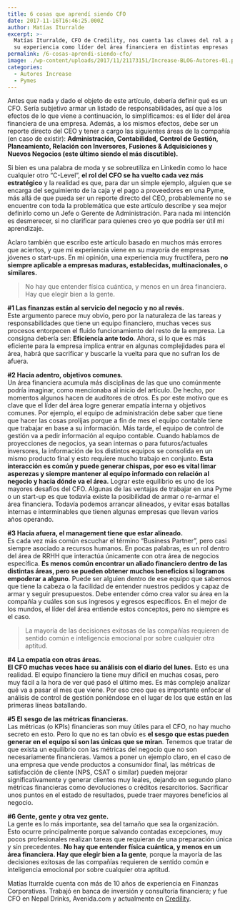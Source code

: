 ```yaml
---
title: 6 cosas que aprendí siendo CFO
date: 2017-11-16T16:46:25.000Z
author: Matías Iturralde
excerpt: >-
  Matías Iturralde, CFO de Credility, nos cuenta las claves del rol a partir de
  su experiencia como líder del área financiera en distintas empresas
permalink: /6-cosas-aprendi-siendo-cfo/
image: ./wp-content/uploads/2017/11/21173151/Increase-BLOG-Autores-01.png
categories:
  - Autores Increase
  - Pymes
---
```

Antes que nada y dado el objeto de este artículo, debería definir qué es un CFO. Sería subjetivo armar un listado de responsabilidades, así que a los efectos de lo que viene a continuación, lo simplificamos: es el líder del área financiera de una empresa. Además, a los mismos efectos, debe ser un reporte directo del CEO y tener a cargo las siguientes áreas de la compañía (en caso de existir): **Administración, Contabilidad, Control de Gestión, Planeamiento, Relación con Inversores, Fusiones & Adquisiciones y Nuevos Negocios (este último siendo el más discutible).**

Si bien es una palabra de moda y se sobreutiliza en Linkedin como lo hace cualquier otro “C-Level”, **el rol del CFO se ha vuelto cada vez más estratégico** y la realidad es que, para dar un simple ejemplo, alguien que se encarga del seguimiento de la caja y el pago a proveedores en una Pyme, más allá de que pueda ser un reporte directo del CEO, probablemente no se encuentre con toda la problemática que este artículo describe y sea mejor definirlo como un Jefe o Gerente de Administración. Para nada mi intención es desmerecer, si no clarificar para quienes creo yo que podría ser útil mi aprendizaje.

Aclaro también que escribo este artículo basado en muchos más errores que aciertos, y que mi experiencia viene en su mayoría de empresas jóvenes o start-ups. En mi opinión, una experiencia muy fructífera, pero **no siempre aplicable a empresas maduras, establecidas, multinacionales, o similares.**

> No hay que entender física cuántica, y menos en un área financiera. Hay que elegir bien a la gente.

**#1 Las finanzas están al servicio del negocio y no al revés.**  
Este argumento parece muy obvio, pero por la naturaleza de las tareas y responsabilidades que tiene un equipo financiero, muchas veces sus procesos entorpecen el fluido funcionamiento del resto de la empresa. La consigna debería ser: **Eficiencia ante todo**. Ahora, si lo que es más eficiente para la empresa implica entrar en algunas complejidades para el área, habrá que sacrificar y buscarle la vuelta para que no sufran los de afuera.

**#2 Hacia adentro, objetivos comunes.**  
Un área financiera acumula más disciplinas de las que uno comúnmente podría imaginar, como mencionaba al inicio del artículo. De hecho, por momentos algunos hacen de auditores de otros. Es por este motivo que es clave que el líder del área logre generar empatía interna y objetivos comunes. Por ejemplo, el equipo de administración debe saber que tiene que hacer las cosas prolijas porque a fin de mes el equipo contable tiene que trabajar en base a su información. Más tarde, el equipo de control de gestión va a pedir información al equipo contable. Cuando hablamos de proyecciones de negocios, ya sean internas o para futuros/actuales inversores, la información de los distintos equipos se consolida en un mismo producto final y esto requiere mucho trabajo en conjunto. **Esta interacción es común y puede generar chispas, por eso es vital limar asperezas y siempre mantener al equipo informado con relación al negocio y hacia dónde va el área.** Lograr este equilibrio es uno de los mayores desafíos del CFO. Algunas de las ventajas de trabajar en una Pyme o un start-up es que todavía existe la posibilidad de armar o re-armar el área financiera. Todavía podemos arrancar alineados, y evitar esas batallas internas e interminables que tienen algunas empresas que llevan varios años operando.

**#3 Hacia afuera, el management tiene que estar alineado.**  
Es cada vez más común escuchar el término “Business Partner”, pero casi siempre asociado a recursos humanos. En pocas palabras, es un rol dentro del área de RRHH que interactúa únicamente con otra área de negocios específica. **Es menos común encontrar un aliado financiero dentro de las distintas áreas, pero se pueden obtener muchos beneficios si logramos empoderar a alguno**. Puede ser alguien dentro de ese equipo que sabemos que tiene la cabeza o la facilidad de entender nuestros pedidos y capaz de armar y seguir presupuestos. Debe entender cómo crea valor su área en la compañía y cuáles son sus ingresos y egresos específicos. En el mejor de los mundos, el líder del área entiende estos conceptos, pero no siempre es el caso.

> La mayoría de las decisiones exitosas de las compañías requieren de sentido común e inteligencia emocional por sobre cualquier otra aptitud.

**#4 La empatía con otras áreas.**  
**El CFO muchas veces hace su análisis con el diario del lunes.** Esto es una realidad. El equipo financiero la tiene muy difícil en muchas cosas, pero muy fácil a la hora de ver qué pasó el último mes. Es más complejo analizar qué va a pasar el mes que viene. Por eso creo que es importante enfocar el análisis de control de gestión poniéndose en el lugar de los que están en las primeras líneas batallando.

**#5 El sesgo de las métricas financieras.**  
Las métricas (o KPIs) financieras son muy útiles para el CFO, no hay mucho secreto en esto. Pero lo que no es tan obvio es **el sesgo que estas pueden generar en el equipo si son las únicas que se miran**. Tenemos que tratar de que exista un equilibrio con las métricas del negocio que no son necesariamente financieras. Vamos a poner un ejemplo claro, en el caso de una empresa que vende productos a consumidor final, las métricas de satisfacción de cliente (NPS, CSAT o similar) pueden mejorar significativamente y generar clientes muy leales, dejando en segundo plano métricas financieras como devoluciones o créditos resarcitorios. Sacrificar unos puntos en el estado de resultados, puede traer mayores beneficios al negocio.

**#6 Gente, gente y otra vez gente.**  
La gente es lo más importante, sea del tamaño que sea la organización. Esto ocurre principalmente porque salvando contadas excepciones, muy pocos profesionales realizan tareas que requieran de una preparación única y sin precedentes. **No hay que entender física cuántica, y menos en un área financiera. Hay que elegir bien a la gente**, porque la mayoría de las decisiones exitosas de las compañías requieren de sentido común e inteligencia emocional por sobre cualquier otra aptitud.

Matías Iturralde cuenta con más de 10 años de experiencia en Finanzas Corporativas. Trabajó en banca de inversión y consultoría financiera; y fue CFO en Nepal Drinks, Avenida.com y actualmente en [Credility](https://www.credility.com).

